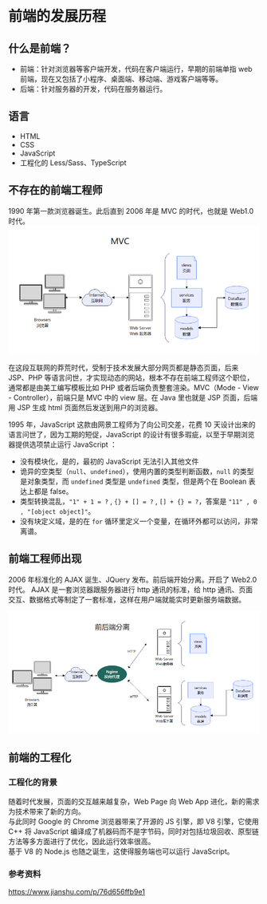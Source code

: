 # 前端的发展历程

## 什么是前端？

- 前端：针对浏览器等客户端开发，代码在客户端运行，早期的前端单指 web 前端，现在又包括了小程序、桌面端、移动端、游戏客户端等等。
- 后端：针对服务器的开发，代码在服务器运行。

## 语言

- HTML
- CSS
- JavaScript
- 工程化的 Less/Sass、TypeScript

## 不存在的前端工程师

1990 年第一款浏览器诞生。此后直到 2006 年是 MVC 的时代，也就是 Web1.0 时代。  
![MVC架构](./img/MVC.PNG)

在这段互联网的莽荒时代，受制于技术发展大部分网页都是静态页面，后来 JSP、PHP 等语言问世，才实现动态的网站，根本不存在前端工程师这个职位，通常都是由美工编写模板比如 PHP 或者后端负责整套渲染。MVC（Mode - View - Controller），前端只是 MVC 中的 view 层。在 Java 里也就是 JSP 页面，后端用 JSP 生成 html 页面然后发送到用户的浏览器。

1995 年，JavaScript 这款由网景工程师为了向公司交差，花费 10 天设计出来的语言问世了，因为工期的短促，JavaScript 的设计有很多瑕疵，以至于早期浏览器提供选项禁止运行 JavaScript ：

- 没有模块化，是的，最初的 JavaScript 无法引入其他文件
- 诡异的空类型（`null`、`undefined`），使用内置的类型判断函数，`null` 的类型是对象类型，而 `undefined` 类型是 `undefined` 类型，但是两个在 Boolean 表达上都是 false。
- 类型转换混乱，`"1" + 1 = ?` , `{} + [] = ?` , `[] + {} = ?`，答案是 `"11" , 0 , "[object object]"`。
- 没有块定义域，是的在 `for` 循环里定义一个变量，在循环外都可以访问，非常离谱。

## 前端工程师出现

2006 年标准化的 AJAX 诞生、JQuery 发布。前后端开始分离。开启了 Web2.0 时代。
AJAX 是一套浏览器跟服务器进行 http 通讯的标准，给 http 通讯、页面交互、数据格式等制定了一套标准，这样在用户端就能实时更新服务端数据。

![前后端分离架构](./img/%E5%89%8D%E5%90%8E%E7%AB%AF%E5%88%86%E7%A6%BB.PNG)

## 前端的工程化

### 工程化的背景

随着时代发展，页面的交互越来越复杂，Web Page 向 Web App 进化，新的需求为技术带来了新的方向。  
与此同时 Google 的 Chrome 浏览器带来了开源的 JS 引擎，即 V8 引擎，它使用 C++ 将 JavaScript 编译成了机器码而不是字节码，同时对包括垃圾回收、原型链方法等多方面进行了优化，因此运行效率很高。  
基于 V8 的 Node.js 也随之诞生，这使得服务端也可以运行 JavaScript。

### 参考资料

https://www.jianshu.com/p/76d656ffb9e1
